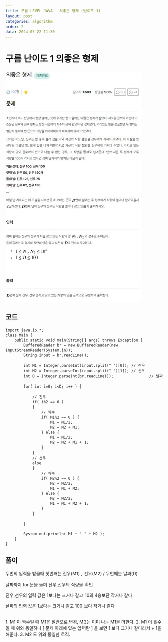 ```yaml
---
title: 구름 LEVEL JAVA - 의좋은 형제 (난이도 1)
layout: post
categories: algorithm
order: 2
data: 2024-05-22 11:30
---
```


# 구름 난이도 1 의좋은 형제

<img src="/assets/img/goorm/goorm_2.JPG" />

## 코드

```
import java.io.*;
class Main {
	public static void main(String[] args) throws Exception {
		BufferedReader br = new BufferedReader(new InputStreamReader(System.in));
		String input = br.readLine();
		
		int M1 = Integer.parseInt(input.split(" ")[0]);	// 진우
		int M2 = Integer.parseInt(input.split(" ")[1]);	// 선우
		int D = Integer.parseInt(br.readLine());				// 날짜
		
		for( int i=0; i<D; i++ ) {
			
			// 진우
			if( i%2 == 0 )
			{
				// 짝수
				if( M1%2 == 0 ) {
					M1 = M1/2;
					M2 = M2 + M1;
				} else {
					M1 = M1/2;
					M2 = M2 + M1 + 1;
				}
			}
			// 선우
			else
			{
				// 짝수
				if( M2%2 == 0 ) {
					M2 = M2/2;
					M1 = M1 + M2;
				} else {
					M2 = M2/2;
					M1 = M1 + M2 + 1;
				}
			}
			
		}
		
		System.out.println( M1 + " " + M2 );
	}
}
```

## 풀이

<p>두번의 입력을 받을때 첫번째는 진우(M1) , 선우(M2) / 두번째는 날짜(D)</p>
<p>날짜까지 for 문을 돌며 진우,선우의 식량을 확인</p>
<p>진우,선우의 입력 값은 1보다는 크거나 같고 10의 4승보단 작거나 같다</p>
<p>날짜의 입력 값은 1보다는 크거나 같고 100 보다 작거나 같다</p>

<br>
1. M1 이 짝수일 때 M1은 절반으로 변경, M2는 이미 나눈 M1을 더한다.
2. M1 이 홀수일 때 위와 동일하나 [ 문제 아래에 있는 입력란 ] 을 보면 1 보다 크거나 같다라서 + 1을 해준다.
3. M2 도 위와 동일한 로직.


